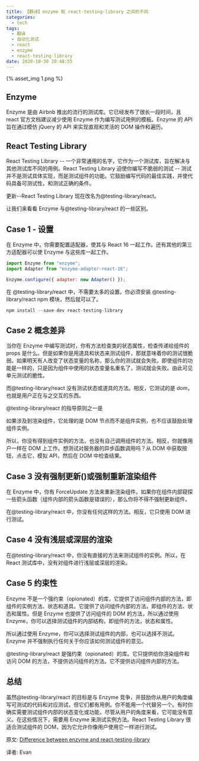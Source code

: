 ```yaml
---
title: 【翻译】enzyme 和 react-testing-library 之间的不同
categories:
  - tech
tags:
  - 翻译
  - 自动化测试
  - react
  - enzyme
  - react-testing-library
date: 2020-10-30 20:48:55
---
```


{% asset_img 1.png %}

<escape><!-- more --></escape>

## Enzyme

Enzyme 是由 Airbnb 推出的流行的测试库。它已经发布了很长一段时间，且 react 官方文档建议减少使用 Enzyme 作为编写测试用例的模板。Enzyme 的 API 旨在通过模仿 jQuery 的 API 来实现直观和灵活的 DOM 操作和遍历。

## React Testing Library

React Testing Library -- 一个非常通用的名字，它作为一个测试库，旨在解决与其他测试库不同的用例。React Testing Library 迫使你编写不脆弱的测试 -- 测试并不是测试具体实现，而是测试组件的功能。它鼓励编写代码的最佳实践，并使代码具备可测试性，和测试正确的条件。

更新--React Testing Library 现在改名为@testing-library/react。

让我们来看看 Enzyme 与@testing-library/react 的一些区别。

## Case 1 - 设置

在 Enzyme 中，你需要配置适配器，使其与 React 16 一起工作。还有其他的第三方适配器可以使 Enzyme 与这些库一起工作。

```javascript
import Enzyme from "enzyme";
import Adapter from "enzyme-adapter-react-16";

Enzyme.configure({ adapter: new Adapter() });
```

在 @testing-library/react 中，不需要太多的设置。你必须安装 @testing-library/react npm 模块，然后就可以了。

```javascript
npm install --save-dev react-testing-library
```

## Case 2 概念差异

当你在 Enzyme 中编写测试时，你有方法检查类的状态属性，检查传递给组件的 props 是什么。但是如果你是用道具和状态来测试组件，那就意味着你的测试很脆弱。如果明天有人改变了状态变量的名称，那么你的测试就会失败。即使组件的功能是一样的，只是因为组件中使用的状态变量名重名了，测试就会失败。由此可见单元测试的脆性。

而@testing-library/react 没有测试状态或道具的方法。相反，它测试的是 dom，也就是用户正在与之交互的东西。

@testing-library/react 的指导原则之一是

如果涉及到渲染组件，它处理的是 DOM 节点而不是组件实例，也不应该鼓励处理组件实例。

所以，你没有得到组件实例的方法，也没有自己调用组件的方法。相反，你就像用户一样在 DOM 上工作。想测试对服务器的异步函数调用吗？从 DOM 中获取按钮，点击它，模拟 API，然后在 DOM 中检查结果。

## Case 3 没有强制更新()或强制重新渲染组件

在 Enzyme 中，你有 ForceUpdate 方法来重新渲染组件。如果你在组件内部窥探一些箭头函数（组件内部的箭头函数是错误的），那么你将不得不强制更新组件。

在@testing-library/react 中，你没有任何这样的方法。相反，它只使用 DOM 进行测试。

## Case 4 没有浅层或深层的渲染

在@testing-library/react 中，你没有直接的方法来测试组件的实例。所以，在 React 测试库中，没有对组件进行浅层或深层的渲染。

## Case 5 约束性

Enzyme 不是一个强约束（opionated）的库，它提供了访问组件内部的方法，即组件的实例方法、状态和道具。它提供了访问组件内部的方法，即组件的方法、状态和属性。但是 Enzyme 也提供了访问组件的 DOM 的方法，所以通过使用 Enzyme，你可以选择测试组件的内部结构，即组件的方法，状态和属性。

所以通过使用 Enzyme，你可以选择测试组件的内部，也可以选择不测试。Enzyme 并不强制执行任何关于你应该如何测试组件的意见。

@testing-library/react 是强约束（opionated）的库。它只提供给你渲染组件和访问 DOM 的方法，不提供访问组件的方法。它不提供访问组件内部的方法。

## 总结

虽然@testing-library/react 的目标是与 Enzyme 竞争，并鼓励你从用户的角度编写可测试的代码和对应测试，但它们都有用例。你不能用一个代替另一个。有时你确实需要测试组件内部的状态变化或功能，尽管从用户的角度来看，它可能没有意义。在这些情况下，需要用 Enzyme 来测试实例方法。React Testing Library 很适合测试组件的 DOM，因为它允许你像用户使用它一样进行测试。

原文: [Difference between enzyme and react-testing-library](https://techdoma.in/react-js-testing/difference-between-enzyme-and-react-testing-library)

译者: Evan
